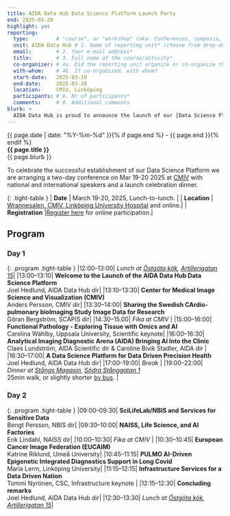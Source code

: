 ```yaml
---
title: AIDA Data Hub Data Science Platform Launch Party
end: 2025-03-20
highlight: yes
reporting:
  type:         # "course", or "workshop" (aka: Conferences, symposia, seminars and workshops)
  unit: AIDA Data Hub # 1. Name of reporting unit* (choose from drop-down menu)
  email:        # 2. Your e-mail address* 	
  title:        # 3. Full name of the course/activity*
  co-organizer: # 4a. Did the reporting unit organize or co-organize the course?* : "The reporting unit was a co-organizer", or "The reporting unit was the main organizer". 	
  with-whom:    # 4b. If co-organized, with whom?
  start-date:   2025-03-19
  end-date:     2025-03-20 	
  location:     CMIV, Linköping
  participants: # 8. Nr of participants*
  comments:     # 9. Additional comments
blurb: >
  AIDA Data Hub is proud to announce the launch of our [Data Science Platform](https://datahub.aida.scilifelab.se/data-science-platform/) which offers a home for your research in Data Driven Precision Health co-located with national and European high-performance compute systems for sensitive data. Our customers include researchers, industry, caregivers and user communities of national significance.
---
```

<span class="small">{{ page.date | date: "%Y-%m-%d" }}{% if page.end %} - {{ page.end }}{% endif %}</span>  
<strong>{{ page.title }}</strong>  
{{ page.blurb }}

To celebrate the successful establishment of our Data Science Platform we are arranging a two-day conference on Mar 19-20 2025 at [CMIV](https://liu.se/en/research/center-for-medical-image-science-and-visualization-cmiv) with national and international speakers and a launch celebration dinner.


{: .tight-table }
| **Date** | March 19-20, 2025, Lunch-to-lunch. |
| **Location** | [Wrannesalen, CMIV, Linköping University Hospital](/about/#visiting-address) and online.|
| **Registration** |[Register here](https://forms.office.com/e/cXmJt5xBb0) for online participation.|

## Program

### Day 1

{: .program .tight-table }
|12:00&ndash;13:00| _Lunch at [Östgöta kök](https://linkoping.ostgotakok.se/), [Artillerigatan 15](https://maps.app.goo.gl/jfCXcfPL5YQTngwYA)_|
|13:00&ndash;13:10|	**Welcome to the Launch of the AIDA Data Hub Data Science Platform** <br/> Joel Hedlund, AIDA Data Hub dir|
|13:10&ndash;13:30|	**Center for Medical Image Science and Visualization (CMIV)** <br/> Anders Persson, CMIV dir|
|13:30&ndash;14:00|	**Sharing the Swedish CArdio-pulmonary bioImaging Study Image Data for Research** <br/> Göran Bergström, SCAPIS dir|
|14:30&ndash;15.00|	_Fika at CMIV_ |
|15:00&ndash;16:00|	**Functional Pathology - Exploring Tissue with Omics and AI** <br/> Carolina Wählby, Uppsala University, Scientific keynote|
|16:00&ndash;16:30|	**Analytical Imaging Diagnostic Arena (AIDA) Bringing AI Into the Clinic** <br/> Claes Lundström, AIDA Scientific dir & Caroline Bivik Stadler, AIDA dir |
|16:30&ndash;17:00|	**A Data Science Platform for Data Driven Precision Health** <br/> Joel Hedlund, AIDA Data Hub dir|
|17:00&ndash;19:00|	_Break_ |
|19:00&ndash;22:00| _Dinner at [Stångs Magasin](https://stangsmagasin.se/), [Södra Stånggatan 1](https://maps.app.goo.gl/iLfGBJB6AMdfQsSu7)_ <br/> 25min walk, or slightly shorter [by bus](https://maps.app.goo.gl/ZQossuDLfSAAVSEM7). |

### Day 2

{: .program .tight-table }
|09:00&ndash;09:30|	**SciLifeLab/NBIS and Services for Sensitive Data** <br/> Bengt Persson, NBIS dir|
|09:30&ndash;10:00|	**NAISS, Life Science, and AI Factories** <br/> Erik Lindahl, NAISS dir|
|10:00&ndash;10:30| _Fika at CMIV_ |
|10:30&ndash;10:45| **European Cancer Image Federation (EUCAIM)** <br/> Katrine Riklund, Umeå University|
|10:45&ndash;11:15| **PULMO AI-Driven Epigenetic Integrated Diagnostics Support in Long Covid** <br/> Maria Lerm, Linköping University|
|11:15&ndash;12:15| **Infrastructure Services for a Data Driven Nation** <br/> Tommi Nyrönen, CSC, Infrastructure keynote |
|12:15&ndash;12:30| **Concluding remarks** <br/> Joel Hedlund, AIDA Data Hub dir|
|12:30&ndash;13:30| _Lunch at [Östgöta kök](https://linkoping.ostgotakok.se/), [Artillerigatan 15](https://maps.app.goo.gl/jfCXcfPL5YQTngwYA)_|
